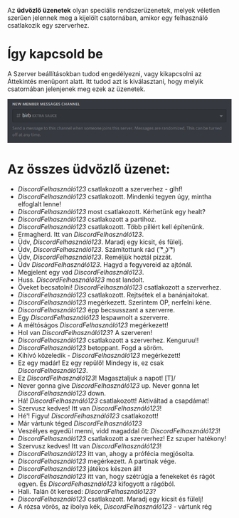 <!-- TITLE: Üdvözlő üzenetek szervereken -->

Az **üdvözlő üzenetek** olyan speciális rendszerüzenetek, melyek véletlen szerűen jelennek meg a kijelölt csatornában, amikor egy felhasználó csatlakozik egy szerverhez.

# Így kapcsold be
A Szerver beállításokban tudod engedélyezni, vagy kikapcsolni az Áttekintés menüpont alatt. Itt tudod azt is kiválasztani, hogy melyik csatornában jelenjenek meg ezek az üzenetek.

![Üdvözlő üzenetek](/uploads/new-member-messages/member-messages.png "Üdvözlő üzenetek")

# Az összes üdvözlő üzenet:
- *DiscordFelhasználó123* csatlakozott a szerverhez - glhf!
- *DiscordFelhasználó123* csatlakozott. Mindenki tegyen úgy, mintha elfoglalt lenne!
- *DiscordFelhasználó123* most csatlakozott. Kérhetünk egy healt?
- *DiscordFelhasználó123* csatlakozott a partihoz.
- *DiscordFelhasználó123* csatlakozott. Több pillért kell építenünk.
- Ermagherd. Itt van *DiscordFelhasználó123*.
- Üdv, *DiscordFelhasználó123*. Maradj egy kicsit, és fülelj.
- Üdv, *DiscordFelhasználó123*. Számítottunk rád ( ͡° ͜ʖ ͡°)
- Üdv, *DiscordFelhasználó123*. Reméljük hoztál pizzát.
- Üdv *DiscordFelhasználó123*. Hagyd a fegyvereid az ajtónál.
- Megjelent egy vad *DiscordFelhasználó123*.
- Huss. *DiscordFelhasználó123* most landolt.
- Öveket becsatolni! *DiscordFelhasználó123* csatlakozott a szerverhez.
- *DiscordFelhasználó123* csatlakozott. Rejtsétek el a banánjaitokat.
- *DiscordFelhasználó123* megérkezett. Szerintem OP, nerfelni kéne.
- *DiscordFelhasználó123* épp becsusszant a szerverre.
- Egy *DiscordFelhasználó123* lespawnolt a szerverre.
- A méltóságos *DiscordFelhasználó123* megérkezett!
- Hol van *DiscordFelhasználó123*? A szerveren!
- *DiscordFelhasználó123* csatlakozott a szerverhez. Kenguruu!!
- *DiscordFelhasználó123* betoppant. Fogd a söröm.
- Kihívó közeledik - *DiscordFelhasználó123* megérkezett!
- Ez egy madár! Ez egy repülő! Mindegy is, ez csak *DiscordFelhasználó123*.
- Ez *DiscordFelhasználó123*! Magasztaljuk a napot! [T]/
- Never gonna give *DiscordFelhasználó123* up. Never gonna let *DiscordFelhasználó123* down.
- Há! *DiscordFelhasználó123* csatlakozott! Aktiváltad a csapdámat!
- Szervusz kedves! Itt van *DiscordFelhasználó123*!
- Hé'! Figyu! *DiscordFelhasználó123* csatlakozott!
- Már vártunk téged *DiscordFelhasználó123*
- Veszélyes egyedül menni, vidd magaddal őt: *DiscordFelhasználó123*!
- *DiscordFelhasználó123* csatlakozott a szerverhez! Ez szuper hatékony!
- Szervusz kedves! Itt van *DiscordFelhasználó123*!
- *DiscordFelhasználó123* itt van, ahogy a prófécia megjósolta.
- *DiscordFelhasználó123* megérkezett. A partinak vége.
- *DiscordFelhasználó123* játékos készen áll!
- *DiscordFelhasználó123* itt van, hogy szétrúgja a fenekeket és rágót egyen. És *DiscordFelhasználó123* kifogyott a rágóból.
- Hali. Talán őt keresed: *DiscordFelhasználó123*?
- *DiscordFelhasználó123* csatlakozott. Maradj egy kicsit és fülelj!
- A rózsa vörös, az ibolya kék, *DiscordFelhasználó123* - vártunk rég